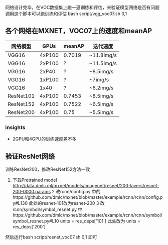网络设计完毕，在VOC数据集上跑一遍训练和评估，来验证模型网络是否有问题
调用这个脚本可以跑训练和评估
bash script/vgg_voc07.sh 0,1


## 各个网络在MXNET，VOC07上的速度和meanAP

| 网络模型 | GPUs | meanAP | 迭代速度 |
| ------| ------ | ------ | ------ |
| VGG16 | 4xP100 | 0.7019 | ~11.8img/s |
| VGG16 | 2xP100 | ? | ~11.5img/s |
| VGG16 | 2xP40 | ? | ~8.5img/s |
| VGG16 | 1xP100 | ? | ~7img/s |
| VGG16 | 1x40 | ? | ~6.2img/s |
| ResNet101 | 4xP100 | 0.7453 | ~8.5img/s |
| ResNet152 | 4xP100 | 0.7522 | ~6.5img/s |
| ResNet200 | 4xP100 | 0.75 | ~5.5img/s |


### insights
* 2GPU和4GPU的训练速度差不多


## 验证ResNet网络

训练ResNet200，修改ResNet152方法一致
1. 下载Pretrained model
http://data.dmlc.ml/mxnet/models/imagenet/resnet/200-layers/resnet-200-0000.params
2 改rcnn/config.py 中的https://github.com/dmlc/mxnet/blob/master/example/rcnn/rcnn/config.py#L130
此处的resnet-101改为resnet-200
3 改rcnn/symbol/symbol_resnet.py 中https://github.com/dmlc/mxnet/blob/master/example/rcnn/rcnn/symbol/symbol_resnet.py#L10
units = res_deps['101']
此处改为
units = res_deps['200']

然后运行bash script/resnet_voc07.sh 0,1 即可
